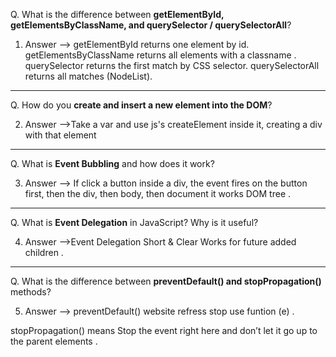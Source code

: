 

Q. What is the difference between **getElementById, getElementsByClassName, and querySelector / querySelectorAll**?
1. Answer -->
getElementById returns one element by id.
getElementsByClassName returns all elements with a classname .
querySelector  returns the first match by CSS selector.
querySelectorAll  returns all matches (NodeList).

-------------

Q. How do you **create and insert a new element into the DOM**?

2. Answer -->Take a var and use js's createElement inside it, creating a div with that element

---------------------
Q. What is **Event Bubbling** and how does it work?

3. Answer -->
If click a button inside a div, the event fires on the button first, then the div, then body, then document  it works DOM tree .

----------------------

Q. What is **Event Delegation** in JavaScript? Why is it useful?

4. Answer -->Event Delegation Short & Clear Works for future added children .

---------------------

Q. What is the difference between **preventDefault() and stopPropagation()** methods?

5. Answer -->
preventDefault() website refress stop use funtion (e) .

stopPropagation() means Stop the event right here and don’t let it go up to the parent elements .
